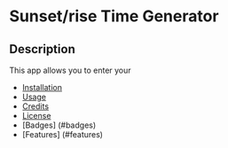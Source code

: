 # Sunset/rise Time Generator

## Description

This app allows you to enter your
- [Installation](#installation)
- [Usage](#usage)
- [Credits](#credits)
- [License](#license)
- [Badges] (#badges)
- [Features] (#features)
